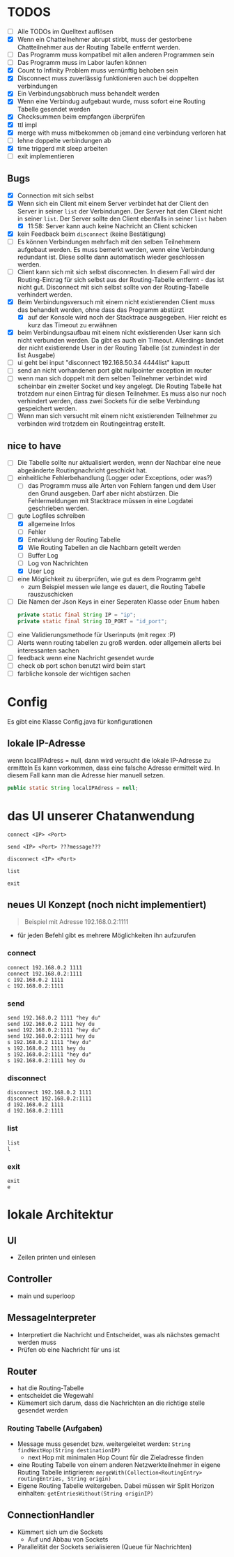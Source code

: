 # TODOS

- [ ] Alle TODOs im Quelltext auflösen
- [X] Wenn ein Chatteilnehmer abrupt stirbt, muss der gestorbene Chatteilnehmer aus der Routing Tabelle entfernt werden.
- [ ] Das Programm muss kompatibel mit allen anderen Programmen sein
- [ ] Das Programm muss im Labor laufen können
- [X] Count to Infinity Problem muss vernünftig behoben sein
- [X] Disconnect muss zuverlässig funktionieren auch bei doppelten verbindungen
- [X] Ein Verbindungsabbruch muss behandelt werden
- [X] Wenn eine Verbindug aufgebaut wurde, muss sofort eine Routing Tabelle gesendet werden
- [X] Checksummen beim empfangen überprüfen
- [X] ttl impl
- [X] merge with muss mitbekommen ob jemand eine verbindung verloren hat
- [ ] lehne doppelte verbindungen ab
- [X] time triggerd mit sleep arbeiten
- [ ] exit implementieren

## Bugs

- [X] Connection mit sich selbst
- [X] Wenn sich ein Client mit einem Server verbindet hat der Client den Server in seiner `list` der Verbindungen. Der Server hat den Client nicht in seiner `list`. Der Server sollte den Client ebenfalls in seiner `list` haben
  - [X] 11:58: Server kann auch keine Nachricht an Client schicken
- [X] kein Feedback beim `disconnect` (keine Bestätigung)
- [ ] Es können Verbindungen mehrfach mit den selben Teilnehmern aufgebaut werden. Es muss bemerkt werden, wenn eine Verbindung redundant ist. Diese sollte dann automatisch wieder geschlossen werden.
- [ ] Client kann sich mit sich selbst disconnecten. In diesem Fall wird der Routing-Eintrag für sich selbst aus der Routing-Tabelle entfernt - das ist nicht gut. Disconnect mit sich selbst sollte von der Routing-Tabelle verhindert werden.
- [X] Beim Verbindungsversuch mit einem nicht existierenden Client muss das behandelt werden, ohne dass das Programm abstürzt
  - [X] auf der Konsole wird noch der Stacktrace ausgegeben. Hier reicht es kurz das Timeout zu erwähnen
- [X] beim Verbindungsaufbau mit einem nicht existierenden User kann sich nicht verbunden werden. Da gibt es auch ein Timeout. Allerdings landet der nicht existierende User in der Routing Tabelle (ist zumindest in der list Ausgabe)
- [ ] ui geht bei input "disconnect 192.168.50.34 4444list" kaputt
- [ ] send an nicht vorhandenen port gibt nullpointer exception im router
- [ ] wenn man sich doppelt mit dem selben Teilnehmer verbindet wird scheinbar ein zweiter Socket und key angelegt. Die Routing Tabelle hat trotzdem nur einen Eintrag für diesen Teilnehmer. Es muss also nur noch verhindert werden, dass zwei Sockets für die selbe Verbindung gespeichert werden.
- [ ] Wenn man sich versucht mit einem nicht existierenden Teilnehmer zu verbinden wird trotzdem ein Routingeintrag erstellt.
## nice to have
- [ ] Die Tabelle sollte nur aktualisiert werden, wenn der Nachbar eine neue abgeänderte Routingnachricht geschickt hat.
- [ ] einheitliche Fehlerbehandlung (Logger oder Exceptions, oder was?)
  - [ ] das Programm muss alle Arten von Fehlern fangen und dem User den Grund ausgeben. Darf aber nicht abstürzen. Die Fehlermeldungen mit Stacktrace müssen in eine Logdatei geschrieben werden.
- [ ] gute Logfiles schreiben
  - [X] allgemeine Infos
  - [ ] Fehler
  - [X] Entwicklung der Routing Tabelle
  - [X] Wie Routing Tabellen an die Nachbarn geteilt werden
  - [ ] Buffer Log
  - [ ] Log von Nachrichten
  - [X] User Log
- [ ] eine Möglichkeit zu überprüfen, wie gut es dem Programm geht
  - zum Beispiel messen wie lange es dauert, die Routing Tabelle rauszuschicken
- [ ] Die Namen der Json Keys in einer Seperaten Klasse oder Enum haben
  ```java
  private static final String IP = "ip";
  private static final String ID_PORT = "id_port";
  ```
- [ ] eine Validierungsmethode für Userinputs (mit regex :P)
- [ ] Alerts wenn routing tabellen zu groß werden. oder allgemein allerts bei interessanten sachen
- [ ] feedback wenn eine Nachricht gesendet wurde
- [ ] check ob port schon benutzt wird beim start
- [ ] farbliche konsole der wichtigen sachen

# Config

Es gibt eine Klasse Config.java für konfigurationen

## lokale IP-Adresse

wenn localIPAdress = null, dann wird versucht die lokale IP-Adresse zu ermitteln
Es kann vorkommen, dass eine falsche Adresse ermittelt wird.
In diesem Fall kann man die Adresse hier manuell setzen.

```java
public static String localIPAdress = null;
```

# das UI unserer Chatanwendung

```
connect <IP> <Port>
```

```
send <IP> <Port> ???message???
```

```
disconnect <IP> <Port>
```

```
list
```

```
exit
```

## neues UI Konzept (noch nicht implementiert)
> Beispiel mit Adresse 192.168.0.2:1111
- für jeden Befehl gibt es mehrere Möglichkeiten ihn aufzurufen
### connect
```
connect 192.168.0.2 1111
connect 192.168.0.2:1111
c 192.168.0.2 1111
c 192.168.0.2:1111
```

### send
```
send 192.168.0.2 1111 "hey du"
send 192.168.0.2 1111 hey du
send 192.168.0.2:1111 "hey du"
send 192.168.0.2:1111 hey du
s 192.168.0.2 1111 "hey du"
s 192.168.0.2 1111 hey du
s 192.168.0.2:1111 "hey du"
s 192.168.0.2:1111 hey du
```

### disconnect
```
disconnect 192.168.0.2 1111
disconnect 192.168.0.2:1111
d 192.168.0.2 1111
d 192.168.0.2:1111
```

### list
```
list
l
```
### exit
```
exit
e
```

# lokale Architektur

## UI

- Zeilen printen und einlesen

## Controller

- main und superloop

## MessageInterpreter

- Interpretiert die Nachricht und Entscheidet, was als nächstes gemacht werden muss
- Prüfen ob eine Nachricht für uns ist

## Router

- hat die Routing-Tabelle
- entscheidet die Wegewahl
- Kümemert sich darum, dass die Nachrichten an die richtige stelle gesendet werden

### Routing Tabelle (Aufgaben)

- Message muss gesendet bzw. weitergeleitet werden: `String findNextHop(String destinationIP)`
  - next Hop mit minimalen Hop Count für die Zieladresse finden
- eine Routing Tabelle von einem anderen Netzwerkteilnehmer in eigene Routing Tabelle intigrieren: `mergeWith(Collection<RoutingEntry> routingEntries, String origin)`
- Eigene Routing Tabelle weitergeben. Dabei müssen wir Split Horizon einhalten: `getEntriesWithout(String originIP)`

## ConnectionHandler

- Kümmert sich um die Sockets
  - Auf und Abbau von Sockets
- Parallelität der Sockets serialisieren (Queue für Nachrichten)
